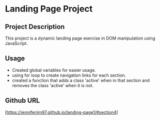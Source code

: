 # Landing Page Project

## Project Description
This project is a dynamic landing page exercise in DOM manipulation using JavaScript.

## Usage
- Created global variables for easier usage.
- using for loop to create navigation links for each section.
- created a function that adds a class 'active' when in that section and removes the class 'active' when it is not.

## Github URL
[https://jenniferjim97.github.io/landing-page1/#section4]